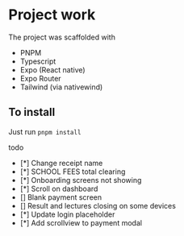 # Project work

The project was scaffolded with

- PNPM
- Typescript
- Expo (React native)
- Expo Router
- Tailwind (via nativewind)

## To install

Just run
`pnpm install`

todo

- [*] Change receipt name
- [*] SCHOOL FEES total clearing
- [*] Onboarding screens not showing
- [*] Scroll on dashboard
- [] Blank payment screen
- [] Result and lectures closing on some devices
- [*] Update login placeholder
- [*] Add scrollview to payment modal
